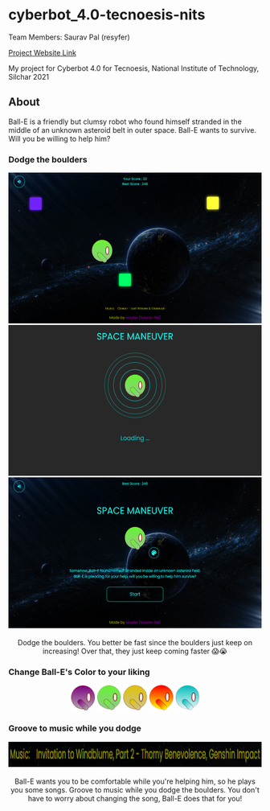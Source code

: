 # cyberbot_4.0-tecnoesis-nits
Team Members: Saurav Pal (resyfer)

[Project Website Link](https://resyfer-cyberbot-4.netlify.app/)

My project for Cyberbot 4.0 for Tecnoesis, National Institute of Technology, Silchar 2021

## About
Ball-E is a friendly but clumsy robot who found himself stranded in the middle of an unknown asteroid belt in outer space. Ball-E wants to survive. Will you be willing to help him?

### Dodge the boulders
<div align="center" width=80%>
  <code><img src="./img/game.png" height="300"></code>
  <code><img src="./img/load.png" height="300"></code>
  <code><img src="./img/start.png" height="300"></code>
  <br><br>
  Dodge the boulders. You better be fast since the boulders just keep on increasing! Over that, they just keep coming faster 😱😭
</div>

### Change Ball-E's Color to your liking
<div align="center" width=80%>
  <code><img src="./img/favicon.png" height="50"></code>
  <code><img src="./img/green.png" height="50"></code>
  <code><img src="./img/yellow.png" height="50"></code>
  <code><img src="./img/red.png" height="50"></code>
  <code><img src="./img/blue.png" height="50"></code>
</div>

### Groove to music while you dodge
<div align="center" width=80%>
  <code><img src="./img/music.png" height="50"></code>
  <br><br>
  Ball-E wants you to be comfortable while you're helping him, so he plays you some songs. Groove to music while you dodge the boulders. You don't have to worry about changing the song, Ball-E does that for you!
</div>